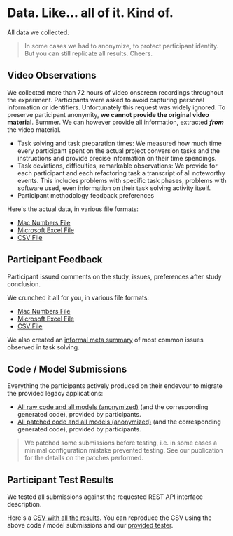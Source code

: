# Data. Like... all of it. Kind of.

All data we collected. 

 > In some cases we had to anonymize, to protect participant identity. But you can still replicate all results. Cheers.

## Video Observations

We collected more than 72 hours of video onscreen recordings throughout the experiment. Participants were asked to avoid capturing personal information or identifiers. Unfortunately this request was widely ignored. To preserve participant anonymity, **we cannot provide the original video material**. Bummer.
We can however provide all information, extracted ***from*** the video material.

 * Task solving and task preparation times: We measured how much time every participant spent on the actual project conversion tasks and the instructions and provide precise information on their time spendings.
 * Task deviations, difficulties, remarkable observations: We provide for each participant and each refactoring task a transcript of all noteworthy events. This includes problems with specific task phases, problems with software used, even information on their task solving activity itself.
 * Participant methodology feedback preferences

Here's the actual data, in various file formats:

 * [Mac Numbers File](extrafiles/observations/video-observations.numbers)
 * [Microsoft Excel File](extrafiles/observations/video-observations.xlsx)
 * [CSV File](extrafiles/observations/video-observations.csv)


## Participant Feedback

Participant issued comments on the study, issues, preferences after study conclusion.

We crunched it all for you, in various file formats:

 * [Mac Numbers File](extrafiles/feedback/participant-feedback.numbers)
 * [Microsoft Excel File](extrafiles/feedback/participant-feedback.xlsx)
 * [CSV File](extrafiles/feedback/participant-feedback.csv)  

We also created an [informal meta summary](extrafiles/feedback/participant-feedback-summary.csv) of most common issues observed in task solving.


## Code / Model Submissions

Everything the participants actively produced on their endevour to migrate the provided legacy applications:

 * [All raw code and all models (anonymized)](https://www.cs.mcgill.ca/~mschie3/restify/submissions/02-uploads-anonymized-sources-models.zip) (and the corresponding generated code), provided by participants.
 * [All patched code and all models (anonymized)](https://www.cs.mcgill.ca/~mschie3/restify/submissions/03-uploads-sanitized-sources-models.zip) (and the corresponding generated code), provided by participants.

 > We patched some submissions before testing, i.e. in some cases a minimal configuration mistake prevented testing. See our publication for the details on the patches performed.
 
## Participant Test Results

We tested all submissions against the requested REST API interface description.

Here's a [CSV with all the results](extrafiles/observations/tests.csv). You can reproduce the CSV using the above code / model submissions and our [provided tester](analyzer.md).